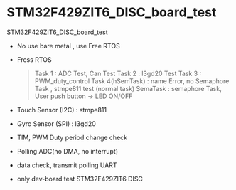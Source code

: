 # STM32F429ZIT6_DISC_board_test
STM32F429ZIT6_DISC_board_test

 - No use bare metal , use Free RTOS
 - Fress RTOS
   > Task 1 : ADC Test, Can Test
   > Task 2 : l3gd20 Test
   > Task 3 : PWM_duty_control
   > Task 4(hSemTask) : name Error, no Semaphore Task , stmpe811 test (normal task)
   > SemaTask : semaphore Task, User push button -> LED ON/OFF
   
 - Touch Sensor (I2C) : stmpe811
 - Gyro Sensor (SPI) : l3gd20
 - TIM, PWM Duty period change check
 - Polling ADC(no DMA, no interrupt)
 - data check, transmit polling UART
 - only dev-board test STM32F429ZIT6 DISC
